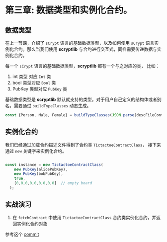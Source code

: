 # 第三章: 数据类型和实例化合约。

## 数据类型

在上一节课，介绍了 `sCrypt` 语言的基础数据类型，以及如何使用 `sCrypt` 语言实例化合约。那么当我们使用 **scryptlib** 与合约进行交互式，同样需要传递数据与实例化合约。

每一个 `sCrypt` 语言的基础数据类型，**scryptlib** 都有一个与之对应的类，
比如： 

1. int 类型 对应 `Int` 类
2. bool 类型对应 `Bool` 类
3. PubKey 类型对应 `PubKey` 类


基础数据类型是 **scryptlib** 默认就支持的类型。对于用户自己定义的结构体或者别名，需要通过 `buildTypeClasses` 动态生成。

```javascript
const {Person, Male, Female} = buildTypeClasses(JSON.parse(descFileContent));
```

## 实例化合约

我们已经通过加载合约描述文件得到了合约类 `TictactoeContractClass`， 接下来通过 `new` 关键字来实例化合约。

```javascript

const instance = new TictactoeContractClass(
    new PubKey(alicePubKey),
    new PubKey(bobPubKey),
    true,
    [0,0,0,0,0,0,0,0,0]  // empty board
  );

```

## 实战演习

1. 在 `fetchContract` 中使用 `TictactoeContractClass` 合约类实例化合约，并返回实例化合约对象


参考这个 [commit](https://github.com/sCrypt-Inc/tic-tac-toe/commit/47ec1328fbf63b5104c3612c955034bd736fc067)